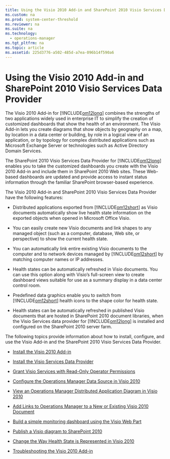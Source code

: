 ```yaml
---
title: Using the Visio 2010 Add-in and SharePoint 2010 Visio Services Data Provider
ms.custom: na
ms.prod: system-center-threshold
ms.reviewer: na
ms.suite: na
ms.technology: 
  - operations-manager
ms.tgt_pltfrm: na
ms.topic: article
ms.assetid: 225d3776-a502-485d-a7ea-096b14f590a6
---
```

# Using the Visio 2010 Add-in and SharePoint 2010 Visio Services Data Provider
The Visio 2010 Add\-in for [!INCLUDE[om12long](../../om/manage/includes/om12long_md.md)] combines the strengths of two applications widely used in enterprise IT to simplify the creation of customized dashboards that show the health of an environment. The Visio Add\-in lets you create diagrams that show objects by geography on a map, by location in a data center or building, by role in a logical view of an application, or by topology for complex distributed applications such as Microsoft Exchange Server or technologies such as Active Directory Domain Services.  
  
The SharePoint 2010 Visio Services Data Provider for [!INCLUDE[om12long](../../om/manage/includes/om12long_md.md)] enables you to take the customized dashboards you create with the Visio 2010 Add\-in and include them in SharePoint 2010 Web sites. These Web\-based dashboards are updated and provide access to instant status information through the familiar SharePoint browser\-based experience.  
  
The Visio 2010 Add\-in and SharePoint 2010 Visio Services Data Provider have the following features:  
  
-   Distributed applications exported from [!INCLUDE[om12short](../../om/manage/includes/om12short_md.md)] as Visio documents automatically show live health state information on the exported objects when opened in Microsoft Office Visio.  
  
-   You can easily create new Visio documents and link shapes to any managed object \(such as a computer, database, Web site, or perspective\) to show the current health state.  
  
-   You can automatically link entire existing Visio documents to the computer and to network devices managed by [!INCLUDE[om12short](../../om/manage/includes/om12short_md.md)] by matching computer names or IP addresses.  
  
-   Health states can be automatically refreshed in Visio documents. You can use this option along with Visio’s full\-screen view to create dashboard views suitable for use as a summary display in a data center control room.  
  
-   Predefined data graphics enable you to switch from [!INCLUDE[om12short](../../om/manage/includes/om12short_md.md)] health icons to the shape color for health state.  
  
-   Health states can be automatically refreshed in published Visio documents that are hosted in SharePoint 2010 document libraries, when the Visio Services data provider for [!INCLUDE[om12long](../../om/manage/includes/om12long_md.md)] is installed and configured on the SharePoint 2010 server farm.  
  
The following topics provide information about how to install, configure, and use the Visio Add\-in and the SharePoint 2010 Visio Services Data Provider.  
  
-   [Install the Visio 2010 Add-in](../../om/manage/Install-the-Visio-2010-Add-in.md)  
  
-   [Install the Visio Services Data Provider](../../om/manage/Install-the-Visio-Services-Data-Provider.md)  
  
-   [Grant Visio Services with Read-Only Operator Permissions](../../om/manage/Grant-Visio-Services-with-Read-Only-Operator-Permissions.md)  
  
-   [Configure the Operations Manager Data Source in Visio 2010](../../om/manage/Configure-the-Operations-Manager-Data-Source-in-Visio-2010.md)  
  
-   [View an Operations Manager Distributed Application Diagram in Visio 2010](../../om/manage/View-an-Operations-Manager-Distributed-Application-Diagram-in-Visio-2010.md)  
  
-   [Add Links to Operations Manager to a New or Existing Visio 2010 Document](../../om/manage/Add-Links-to-Operations-Manager-to-a-New-or-Existing-Visio-2010-Document.md)  
  
-   [Build a simple monitoring dashboard using the Visio Web Part](../../om/manage/Build-a-simple-monitoring-dashboard-using-the-Visio-Web-Part.md)  
  
-   [Publish a Visio diagram to SharePoint 2010](../../om/manage/Publish-a-Visio-diagram-to-SharePoint-2010.md)  
  
-   [Change the Way Health State is Represented in Visio 2010](../../om/manage/Change-the-Way-Health-State-is-Represented-in-Visio-2010.md)  
  
-   [Troubleshooting the Visio 2010 Add-in](../../om/manage/Troubleshooting-the-Visio-2010-Add-in.md)  
  
